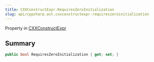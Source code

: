 ```yaml
---
title: CXXConstructExpr.RequiresZeroInitialization
slug: api/cppsharp.ast.cxxconstructexpr.requireszeroinitialization
---
```

Property in [CXXConstructExpr](/api/cppsharp/ast/cxxconstructexpr)

## Summary



```csharp
public bool RequiresZeroInitialization { get; set; }
```

